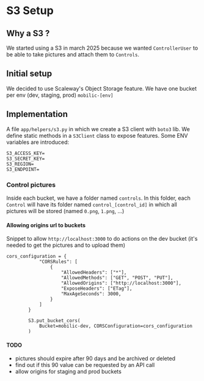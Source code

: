 # S3 Setup

## Why a S3 ?

We started using a S3 in march 2025 because we wanted `ControllerUser` to be able to take pictures and attach them to `Controls`.

## Initial setup

We decided to use Scaleway's Object Storage feature.
We have one bucket per env (dev, staging, prod) `mobilic-[env]`

## Implementation

A file `app/helpers/s3.py` in which we create a S3 client with `boto3` lib. We define static methods in a `S3Client` class to expose features.
Some ENV variables are introduced:

```
S3_ACCESS_KEY=
S3_SECRET_KEY=
S3_REGION=
S3_ENDPOINT=
```

### Control pictures
Inside each bucket, we have a folder named `controls`.
In this folder, each `Control` will have its folder named `control_[control_id]` in which all pictures will be stored (named `0.png`, `1.png`, ...)

#### Allowing origins url to buckets

Snippet to allow `http://localhost:3000` to do actions on the dev bucket (it's needed to get the pictures and to upload them)
```
cors_configuration = {
            "CORSRules": [
                {
                    "AllowedHeaders": ["*"],
                    "AllowedMethods": ["GET", "POST", "PUT"],
                    "AllowedOrigins": ["http://localhost:3000"],
                    "ExposeHeaders": ["ETag"],
                    "MaxAgeSeconds": 3000,
                }
            ]
        }

        S3.put_bucket_cors(
            Bucket=mobilic-dev, CORSConfiguration=cors_configuration
        )
```
#### TODO

- pictures should expire after 90 days and be archived or deleted
- find out if this 90 value can be requested by an API call
- allow origins for staging and prod buckets